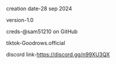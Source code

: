 creation date-28 sep 2024

version-1.0

creds-@sam51210 on GitHub

tiktok-Goodrows.official

discord link-https://discord.gg/n99XU3QX




